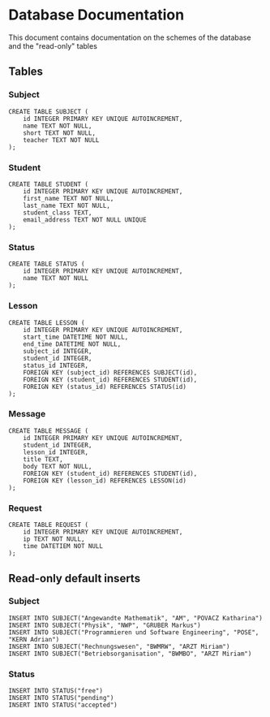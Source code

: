 # Database Documentation
This document contains documentation on the schemes of the database and the "read-only" tables
## Tables
### Subject
    CREATE TABLE SUBJECT (
        id INTEGER PRIMARY KEY UNIQUE AUTOINCREMENT,
        name TEXT NOT NULL,
        short TEXT NOT NULL,
        teacher TEXT NOT NULL
    );

### Student

    CREATE TABLE STUDENT (
        id INTEGER PRIMARY KEY UNIQUE AUTOINCREMENT,
        first_name TEXT NOT NULL,
        last_name TEXT NOT NULL,
        student_class TEXT,
        email_address TEXT NOT NULL UNIQUE
    );

### Status

    CREATE TABLE STATUS (
        id INTEGER PRIMARY KEY UNIQUE AUTOINCREMENT,
        name TEXT NOT NULL
    );

### Lesson

    CREATE TABLE LESSON (
        id INTEGER PRIMARY KEY UNIQUE AUTOINCREMENT,
        start_time DATETIME NOT NULL,
        end_time DATETIME NOT NULL,
        subject_id INTEGER,
        student_id INTEGER,
        status_id INTEGER,
        FOREIGN KEY (subject_id) REFERENCES SUBJECT(id),
        FOREIGN KEY (student_id) REFERENCES STUDENT(id),
        FOREIGN KEY (status_id) REFERENCES STATUS(id)
    );

### Message

    CREATE TABLE MESSAGE (
        id INTEGER PRIMARY KEY UNIQUE AUTOINCREMENT,
        student_id INTEGER,
        lesson_id INTEGER,
        title TEXT,
        body TEXT NOT NULL,
        FOREIGN KEY (student_id) REFERENCES STUDENT(id),
        FOREIGN KEY (lesson_id) REFERENCES LESSON(id)
    );

### Request

    CREATE TABLE REQUEST (
        id INTEGER PRIMARY KEY UNIQUE AUTOINCREMENT,
        ip TEXT NOT NULL,
        time DATETIEM NOT NULL
    );

## Read-only default inserts

### Subject

    INSERT INTO SUBJECT("Angewandte Mathematik", "AM", "POVACZ Katharina")
    INSERT INTO SUBJECT("Physik", "NWP", "GRUBER Markus")
    INSERT INTO SUBJECT("Programmieren und Software Engineering", "POSE", "KERN Adrian")
    INSERT INTO SUBJECT("Rechnungswesen", "BWMRW", "ARZT Miriam")
    INSERT INTO SUBJECT("Betriebsorganisation", "BWMBO", "ARZT Miriam")


### Status

    INSERT INTO STATUS("free")
    INSERT INTO STATUS("pending")
    INSERT INTO STATUS("accepted")